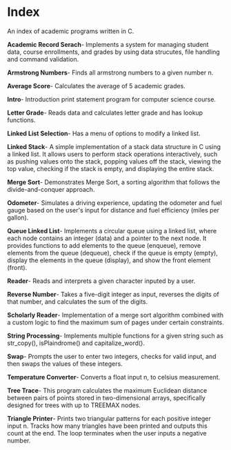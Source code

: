 # Index 
An index of academic programs written in C.

**Academic Record Serach**- Implements a system for managing student data, course enrollments, and grades by using data strucutes, file handling and command validation.

**Armstrong Numbers**- Finds all armstrong  numbers to a given number n.

**Average Score**- Calculates the average of 5 academic grades.

**Intro**- Introduction print statement program for computer science course.

**Letter Grade**- Reads data and calculates letter grade and has lookup functions.

**Linked List Selection**- Has a menu of options to modify a linked list.

**Linked Stack**- A simple implementation of a stack data structure in C using a linked list. It allows users to perform stack operations interactively, such as pushing values onto the stack, popping values off the stack, viewing the top value, checking if the stack is empty, and displaying the entire stack.

**Merge Sort**- Demonstrates Merge Sort, a sorting algorithm that follows the divide-and-conquer approach.

**Odometer**- Simulates a driving experience, updating the odometer and fuel gauge based on the user's input for distance and fuel efficiency (miles per gallon).

**Queue Linked List**- Implements a circular queue using a linked list, where each node contains an integer (data) and a pointer to the next node. It provides functions to add elements to the queue (enqueue), remove elements from the queue (dequeue), check if the queue is empty (empty), display the elements in the queue (display), and show the front element (front).

**Reader**- Reads and interprets a given character inputed by a user.

**Reverse Number**- Takes a five-digit integer as input, reverses the digits of that number, and calculates the sum of the digits. 

**Scholarly Reader**- Implementation of a merge sort algorithm combined with a custom logic to find the maximum sum of pages under certain constraints.

**String Processing**- Implements multiple functions for a given string such as str_copy(), isPlaindrome() and capitalize_word().

**Swap**- Prompts the user to enter two integers, checks for valid input, and then swaps the values of these integers.

**Temperature Converter**- Converts a float input n, to celsius measurement.

**Tree Trace**- This program calculates the maximum Euclidean distance between pairs of points stored in two-dimensional arrays, specifically designed for trees with up to TREEMAX nodes.

**Triangle Printer**- Prints two triangular patterns for each positive integer input n. Tracks how many triangles have been printed and outputs this count at the end. The loop terminates when the user inputs a negative number.
